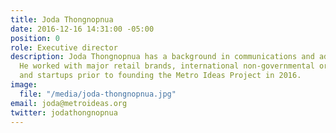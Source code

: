 ```yaml
---
title: Joda Thongnopnua
date: 2016-12-16 14:31:00 -05:00
position: 0
role: Executive director
description: Joda Thongnopnua has a background in communications and advertising.
  He worked with major retail brands, international non-governmental organizations,
  and startups prior to founding the Metro Ideas Project in 2016.
image:
  file: "/media/joda-thongnopnua.jpg"
email: joda@metroideas.org
twitter: jodathongnopnua
---
```


